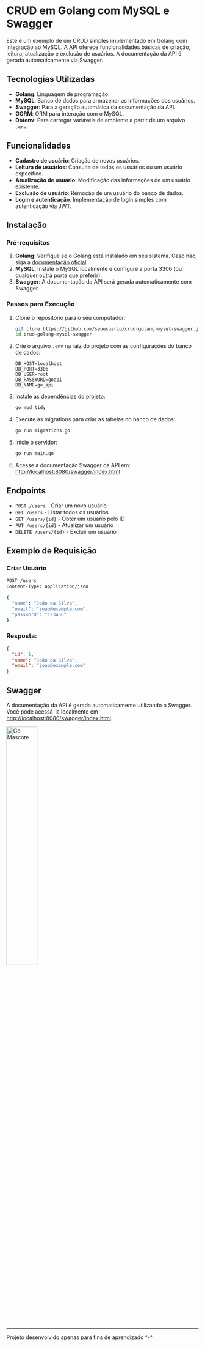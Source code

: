 
# CRUD em Golang com MySQL e Swagger

Este é um exemplo de um CRUD simples implementado em Golang com integração ao MySQL. A API oferece funcionalidades básicas de criação, leitura, atualização e exclusão de usuários. A documentação da API é gerada automaticamente via Swagger.

## Tecnologias Utilizadas

- **Golang**: Linguagem de programação.
- **MySQL**: Banco de dados para armazenar as informações dos usuários.
- **Swagger**: Para a geração automática da documentação da API.
- **GORM**: ORM para interação com o MySQL.
- **Dotenv**: Para carregar variáveis de ambiente a partir de um arquivo `.env`.

## Funcionalidades

- **Cadastro de usuário**: Criação de novos usuários.
- **Leitura de usuários**: Consulta de todos os usuários ou um usuário específico.
- **Atualização de usuário**: Modificação das informações de um usuário existente.
- **Exclusão de usuário**: Remoção de um usuário do banco de dados.
- **Login e autenticação**: Implementação de login simples com autenticação via JWT.

## Instalação

### Pré-requisitos

1. **Golang**: Verifique se o Golang está instalado em seu sistema. Caso não, siga a [documentação oficial](https://golang.org/doc/install).
2. **MySQL**: Instale o MySQL localmente e configure a porta 3306 (ou qualquer outra porta que preferir).
3. **Swagger**: A documentação da API será gerada automaticamente com Swagger.

### Passos para Execução

1. Clone o repositório para o seu computador:
   ```bash
   git clone https://github.com/seuusuario/crud-golang-mysql-swagger.git
   cd crud-golang-mysql-swagger
   ```

2. Crie o arquivo `.env` na raiz do projeto com as configurações do banco de dados:
   ```
   DB_HOST=localhost
   DB_PORT=3306
   DB_USER=root
   DB_PASSWORD=goapi
   DB_NAME=go_api
   ```

3. Instale as dependências do projeto:
   ```bash
   go mod tidy
   ```

4. Execute as migrations para criar as tabelas no banco de dados:
   ```bash
   go run migrations.go
   ```

5. Inicie o servidor:
   ```bash
   go run main.go
   ```

6. Acesse a documentação Swagger da API em: [http://localhost:8080/swagger/index.html](http://localhost:8080/swagger/index.html)

## Endpoints

- `POST /users` - Criar um novo usuário
- `GET /users` - Listar todos os usuários
- `GET /users/{id}` - Obter um usuário pelo ID
- `PUT /users/{id}` - Atualizar um usuário
- `DELETE /users/{id}` - Excluir um usuário

## Exemplo de Requisição

### Criar Usuário
```bash
POST /users
Content-Type: application/json

{
  "name": "João da Silva",
  "email": "joao@example.com",
  "password": "123456"
}
```

### Resposta:
```json
{
  "id": 1,
  "name": "João da Silva",
  "email": "joao@example.com"
}
```

## Swagger

A documentação da API é gerada automaticamente utilizando o Swagger. Você pode acessá-la localmente em [http://localhost:8080/swagger/index.html](http://localhost:8080/swagger/index.html).

<img src="https://go.dev/images/gophers/motorcycle.svg" style="width: 40%;" alt="Go Mascote">

---

Projeto desenvolvido apenas para fins de aprendizado ^-^
